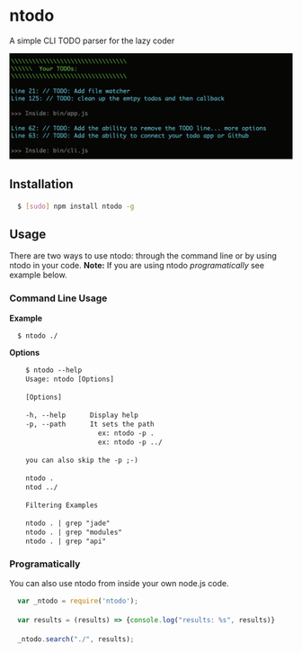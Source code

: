 # ntodo

A simple CLI TODO parser for the lazy coder

![Screenshot](https://github.com/csanz/node-ntodo/raw/master/misc/sample.png)

## Installation

``` bash
  $ [sudo] npm install ntodo -g
```

## Usage

There are two ways to use ntodo: through the command line or by using ntodo in your code. **Note:** If you are using ntodo _programatically_ see example below.

### Command Line Usage

**Example**

```
  $ ntodo ./
```

**Options**
```
    $ ntodo --help
    Usage: ntodo [Options]
    
    [Options]
    
    -h, --help      Display help
    -p, --path      It sets the path
                      ex: ntodo -p .
                      ex: ntodo -p ../
    
    you can also skip the -p ;-)
    
    ntodo .
    ntod ../
    
    Filtering Examples
    
    ntodo . | grep "jade"
    ntodo . | grep "modules"
    ntodo . | grep "api"   
``` 

### Programatically
You can also use ntodo from inside your own node.js code.

``` js
  var _ntodo = require('ntodo');

  var results = (results) => {console.log("results: %s", results)}

  _ntodo.search("./", results);
```



